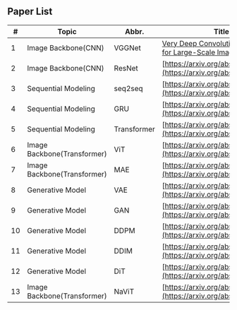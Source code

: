 **Paper List**
---
| #   | Topic                 | Abbr.  | Title                                                      | Venue          | Year |
|-----|-----------------------|--------|------------------------------------------------------------|----------------|------|
| 1   | Image Backbone(CNN)  | VGGNet | [Very Deep Convolutional Networks for Large-Scale Image Recognition](https://arxiv.org/abs/1409.1556) | ICLR           | 2015 |
| 2   | Image Backbone(CNN)  | ResNet | [https://arxiv.org/abs/1512.03385](https://arxiv.org/abs/1512.03385) | CVPR           | 2016 |
| 3   | Sequential Modeling   | seq2seq| [https://arxiv.org/abs/1409.3215](https://arxiv.org/abs/1409.3215) | NeurIPS        | 2014 |
| 4   | Sequential Modeling   | GRU    | [https://arxiv.org/abs/1406.1078](https://arxiv.org/abs/1406.1078) | EMNLP          | 2014 |
| 5   | Sequential Modeling   | Transformer | [https://arxiv.org/abs/1706.03762](https://arxiv.org/abs/1706.03762) | NeurIPS        | 2017 |
| 6   | Image Backbone(Transformer) | ViT    | [https://arxiv.org/abs/2010.11929](https://arxiv.org/abs/2010.11929) | ICLR           | 2021 |
| 7   | Image Backbone(Transformer) | MAE    | [https://arxiv.org/abs/2111.06377](https://arxiv.org/abs/2111.06377) | CVPR           | 2022 |
| 8   | Generative Model      | VAE    | [https://arxiv.org/abs/1312.6114](https://arxiv.org/abs/1312.6114) | ICLR           | 2014 |
| 9   | Generative Model      | GAN    | [https://arxiv.org/abs/1406.2661](https://arxiv.org/abs/1406.2661) | NeurIPS        | 2014 |
| 10  | Generative Model      | DDPM   | [https://arxiv.org/abs/2006.11239](https://arxiv.org/abs/2006.11239) | NeurIPS        | 2020 |
| 11  | Generative Model      | DDIM   | [https://arxiv.org/abs/2010.02502](https://arxiv.org/abs/2010.02502) | ICLR           | 2021 |
| 12  | Generative Model      | DiT    | [https://arxiv.org/abs/2212.09748](https://arxiv.org/abs/2212.09748) | ICCV (oral)    | 2023 |
| 13  | Image Backbone(Transformer) | NaViT  | [https://arxiv.org/abs/2307.06304](https://arxiv.org/abs/2307.06304) | NeurIPS        | 2023 |
